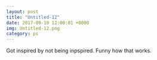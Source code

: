 ```yaml
---
layout: post
title: "Untitled-12"
date: 2017-09-19 12:00:01 +0000
img: Untitled-12.png
category: ps
---
```


Got inspired by not being inpspired. Funny how that works.
